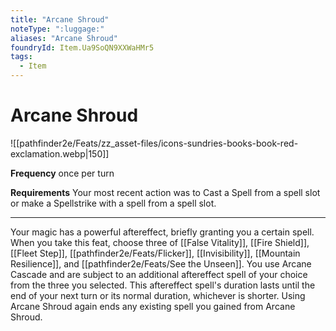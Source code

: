 ```yaml
---
title: "Arcane Shroud"
noteType: ":luggage:"
aliases: "Arcane Shroud"
foundryId: Item.Ua9SoQN9XXWaHMr5
tags:
  - Item
---
```


# Arcane Shroud
![[pathfinder2e/Feats/zz_asset-files/icons-sundries-books-book-red-exclamation.webp|150]]

**Frequency** once per turn

**Requirements** Your most recent action was to Cast a Spell from a spell slot or make a Spellstrike with a spell from a spell slot.

* * *

Your magic has a powerful aftereffect, briefly granting you a certain spell. When you take this feat, choose three of [[False Vitality]], [[Fire Shield]], [[Fleet Step]], [[pathfinder2e/Feats/Flicker]], [[Invisibility]], [[Mountain Resilience]], and [[pathfinder2e/Feats/See the Unseen]]. You use Arcane Cascade and are subject to an additional aftereffect spell of your choice from the three you selected. This aftereffect spell's duration lasts until the end of your next turn or its normal duration, whichever is shorter. Using Arcane Shroud again ends any existing spell you gained from Arcane Shroud.

